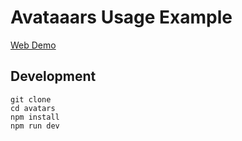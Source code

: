 # Avataaars Usage Example

[Web Demo](https://seflless.github.io/avatars/dist/index.html)

## Development

```
git clone
cd avatars
npm install 
npm run dev
```
